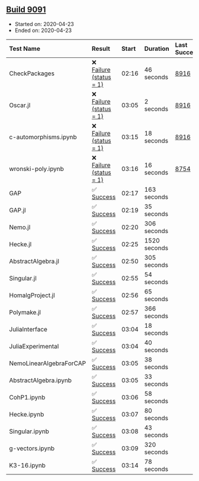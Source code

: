## [Build 9091](https://oscarci.mathematik.uni-kl.de/job/oscar/9091/)

* Started on: 2020-04-23
* Ended on: 2020-04-23

| Test Name    | Result | Start | Duration | Last Success | First Failure |
|:-------------|:-------|:------|:---------|:-------------|:--------------|
| CheckPackages | ❌ [Failure (status = 1)](https://oscarci.mathematik.uni-kl.de/job/oscar/9091/artifact/logs/build-9091/CheckPackages.log) | 02:16 | 46 seconds | [8916](https://oscarci.mathematik.uni-kl.de/job/oscar/8916/) | [8920](https://oscarci.mathematik.uni-kl.de/job/oscar/8920/) |
| Oscar.jl | ❌ [Failure (status = 1)](https://oscarci.mathematik.uni-kl.de/job/oscar/9091/artifact/logs/build-9091/Oscar.jl.log) | 03:05 | 2 seconds | [8916](https://oscarci.mathematik.uni-kl.de/job/oscar/8916/) | [8920](https://oscarci.mathematik.uni-kl.de/job/oscar/8920/) |
| c-automorphisms.ipynb | ❌ [Failure (status = 1)](https://oscarci.mathematik.uni-kl.de/job/oscar/9091/artifact/logs/build-9091/c-automorphisms.ipynb.log) | 03:15 | 18 seconds | [8916](https://oscarci.mathematik.uni-kl.de/job/oscar/8916/) | [8920](https://oscarci.mathematik.uni-kl.de/job/oscar/8920/) |
| wronski-poly.ipynb | ❌ [Failure (status = 1)](https://oscarci.mathematik.uni-kl.de/job/oscar/9091/artifact/logs/build-9091/wronski-poly.ipynb.log) | 03:16 | 16 seconds | [8754](https://oscarci.mathematik.uni-kl.de/job/oscar/8754/) | [8755](https://oscarci.mathematik.uni-kl.de/job/oscar/8755/) |
| GAP | ✅ [Success](https://oscarci.mathematik.uni-kl.de/job/oscar/9091/artifact/logs/build-9091/GAP.log) | 02:17 | 163 seconds |  |  |
| GAP.jl | ✅ [Success](https://oscarci.mathematik.uni-kl.de/job/oscar/9091/artifact/logs/build-9091/GAP.jl.log) | 02:19 | 35 seconds |  |  |
| Nemo.jl | ✅ [Success](https://oscarci.mathematik.uni-kl.de/job/oscar/9091/artifact/logs/build-9091/Nemo.jl.log) | 02:20 | 306 seconds |  |  |
| Hecke.jl | ✅ [Success](https://oscarci.mathematik.uni-kl.de/job/oscar/9091/artifact/logs/build-9091/Hecke.jl.log) | 02:25 | 1520 seconds |  |  |
| AbstractAlgebra.jl | ✅ [Success](https://oscarci.mathematik.uni-kl.de/job/oscar/9091/artifact/logs/build-9091/AbstractAlgebra.jl.log) | 02:50 | 305 seconds |  |  |
| Singular.jl | ✅ [Success](https://oscarci.mathematik.uni-kl.de/job/oscar/9091/artifact/logs/build-9091/Singular.jl.log) | 02:55 | 54 seconds |  |  |
| HomalgProject.jl | ✅ [Success](https://oscarci.mathematik.uni-kl.de/job/oscar/9091/artifact/logs/build-9091/HomalgProject.jl.log) | 02:56 | 65 seconds |  |  |
| Polymake.jl | ✅ [Success](https://oscarci.mathematik.uni-kl.de/job/oscar/9091/artifact/logs/build-9091/Polymake.jl.log) | 02:57 | 366 seconds |  |  |
| JuliaInterface | ✅ [Success](https://oscarci.mathematik.uni-kl.de/job/oscar/9091/artifact/logs/build-9091/JuliaInterface.log) | 03:04 | 18 seconds |  |  |
| JuliaExperimental | ✅ [Success](https://oscarci.mathematik.uni-kl.de/job/oscar/9091/artifact/logs/build-9091/JuliaExperimental.log) | 03:04 | 40 seconds |  |  |
| NemoLinearAlgebraForCAP | ✅ [Success](https://oscarci.mathematik.uni-kl.de/job/oscar/9091/artifact/logs/build-9091/NemoLinearAlgebraForCAP.log) | 03:05 | 38 seconds |  |  |
| AbstractAlgebra.ipynb | ✅ [Success](https://oscarci.mathematik.uni-kl.de/job/oscar/9091/artifact/logs/build-9091/AbstractAlgebra.ipynb.log) | 03:05 | 33 seconds |  |  |
| CohP1.ipynb | ✅ [Success](https://oscarci.mathematik.uni-kl.de/job/oscar/9091/artifact/logs/build-9091/CohP1.ipynb.log) | 03:06 | 58 seconds |  |  |
| Hecke.ipynb | ✅ [Success](https://oscarci.mathematik.uni-kl.de/job/oscar/9091/artifact/logs/build-9091/Hecke.ipynb.log) | 03:07 | 80 seconds |  |  |
| Singular.ipynb | ✅ [Success](https://oscarci.mathematik.uni-kl.de/job/oscar/9091/artifact/logs/build-9091/Singular.ipynb.log) | 03:08 | 43 seconds |  |  |
| g-vectors.ipynb | ✅ [Success](https://oscarci.mathematik.uni-kl.de/job/oscar/9091/artifact/logs/build-9091/g-vectors.ipynb.log) | 03:09 | 320 seconds |  |  |
| K3-16.ipynb | ✅ [Success](https://oscarci.mathematik.uni-kl.de/job/oscar/9091/artifact/logs/build-9091/K3-16.ipynb.log) | 03:14 | 78 seconds |  |  |

